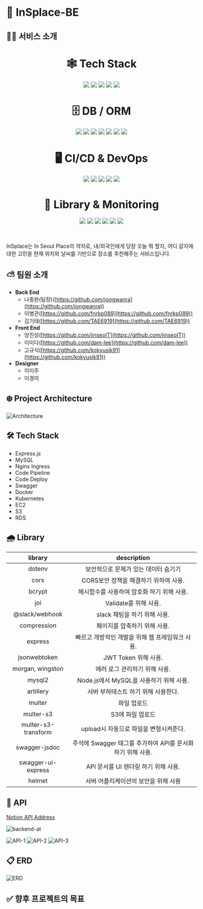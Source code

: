 # 🌈 InSplace-BE

## ✍🏻 서비스 소개
## 
<div align="center">
  <h1>🕸️ Tech Stack</h1>
  <p>
    <img src="https://img.shields.io/badge/node.js-339933?style=for-the-badge&logo=Node.js&logoColor=white">
    <img src="https://img.shields.io/badge/express-000000?style=for-the-badge&logo=express&logoColor=white">
    <img src="https://img.shields.io/badge/javascript-F7DF1E?style=for-the-badge&logo=javascript&logoColor=black">
    <img src="https://img.shields.io/badge/mysql-4479A1?style=for-the-badge&logo=mysql&logoColor=white">
    <img src="https://img.shields.io/badge/mongoDB-47A248?style=for-the-badge&logo=MongoDB&logoColor=white">
  </p>
</div>

<div align="center">
  <h1>🗄️ DB / ORM</h1>
  <p>
    <img src="https://img.shields.io/badge/github-181717?style=for-the-badge&logo=github&logoColor=white">
    <img src="https://img.shields.io/badge/socket.io-010101?style=for-the-badge&logo=socket.io&logoColor=white">
    <img src="https://img.shields.io/badge/Prisma-3982CE?style=for-the-badge&logo=Prisma&logoColor=white">
    <img src="https://img.shields.io/badge/AWS%20EC2-FF9900?style=for-the-badge&logo=amazonec2&logoColor=white">
    <img src="https://img.shields.io/badge/AWS%20S3-569A31?style=for-the-badge&logo=amazons3&logoColor=white">
    <img src="https://img.shields.io/badge/AWS%20CodeDeploy-FF7F00?style=for-the-badge&logo=aws&logoColor=white">
    <img src="https://img.shields.io/badge/Docker-2496ED?style=for-the-badge&logo=docker&logoColor=white">
  </p>
</div>

<div align="center">
  <h1>🖥️ CI/CD & DevOps</h1>
  <p>
    <img src="https://img.shields.io/badge/Grafana-F46800?style=for-the-badge&logo=grafana&logoColor=white">
    <img src="https://img.shields.io/badge/GitHub%20Actions-2088FF?style=for-the-badge&logo=githubactions&logoColor=white">
    <img src="https://img.shields.io/badge/Redis-DC382D?style=for-the-badge&logo=redis&logoColor=white">
    <img src="https://img.shields.io/badge/AWS%20RDS-527FFF?style=for-the-badge&logo=amazonrds&logoColor=white">
    <img src="https://img.shields.io/badge/Docker%20Compose-111111?style=for-the-badge&logo=docker&logoColor=white">
  </p>
</div>

<div align="center">
  <h1>📜 Library & Monitoring</h1>
  <p>
    <img src="https://img.shields.io/badge/Nginx-009639?style=for-the-badge&logo=nginx&logoColor=white">
    <img src="https://img.shields.io/badge/Jest-C21325?style=for-the-badge&logo=jest&logoColor=white">
    <img src="https://img.shields.io/badge/JWT-black?style=for-the-badge&logo=jsonwebtokens&logoColor=white">
    <img src="https://img.shields.io/badge/Swagger-85EA2D?style=for-the-badge&logo=swagger&logoColor=white">
    <img src="https://img.shields.io/badge/Notion-000000?style=for-the-badge&logo=notion&logoColor=white">
    <img src="https://img.shields.io/badge/Slack-4A154B?style=for-the-badge&logo=slack&logoColor=white">
  </p>
  <br>
</div>

InSplace는 In Seoul Place의 약자로,
내/외국인에게 당장 오늘 뭐 할지, 어디 갈지에 대한 고민을 현재 위치와 날씨를 기반으로 장소를 추천해주는 서비스입니다.

## ⛅️ 팀원 소개

- **Back End**
  - 나종완(팀장)([https://github.com/jongwanra](https://github.com/jongwanra))
  - 이병관([https://github.com/fnrkp089](https://github.com/fnrkp089))
  - 김기태([https://github.com/TAE6919](https://github.com/TAE6919))
- **Front End**
  - 양진성([https://github.com/jinseoIT](https://github.com/jinseoIT))
  - 이미다([https://github.com/dam-lee](https://github.com/dam-lee))
  - 고규식([https://github.com/kokyusik91](https://github.com/kokyusik91))
- **Designer**
  - 이미주
  - 이경미

## ❄️ Project Architecture

![Architecture](./readme_images/project_architecture0.2.png)

## 🛠 Tech Stack

- Express.js
- MySQL
- Nginx Ingress
- Code Pipeline
- Code Deploy
- Swagger
- Docker
- Kubernetes
- EC2
- S3
- RDS

## 🌧 Library

|       library       |                         description                         |
| :-----------------: | :---------------------------------------------------------: |
|       dotenv        |            보안적으로 문제가 있는 데이터 숨기기             |
|        cors         |            CORS보안 정책을 해결하기 위하여 사용.            |
|       bcrypt        |         해시함수를 사용하여 암호화 하기 위해 사용.          |
|         joi         |                    Validate를 위해 사용.                    |
|   @slack/webhook    |                slack 채팅을 하기 위해 사용.                 |
|     compression     |                페이지를 압축하기 위해 사용.                 |
|       express       |       빠르고 개방적인 개발을 위해 웹 프레임워크 사용.       |
|    jsonwebtoken     |                    JWT Token 위해 사용.                     |
|  morgan, wingston   |                에러 로그 관리하기 위해 사용.                |
|       mysql2        |           Node.js에서 MySQL을 사용하기 위해 사용.           |
|      artillery      |             서버 부하테스트 하기 위해 사용한다.             |
|       multer        |                         파일 업로드                         |
|      multer-s3      |                      S3에 파일 업로드                       |
| multer-s3-transform |           upload시 자동으로 파일을 변형시켜준다.            |
|    swagger-jsdoc    | 주석에 Swagger 태그를 추가하여 API를 문서화 하기 위해 사용. |
| swagger-ui-express  |            API 문서를 UI 렌더링 하기 위해 사용.             |
|       helmet        |            서버 어플리케이션의 보안을 위해 사용             |

## 🔎 API

[Notion API Address](https://humble-impulse-a58.notion.site/API-ea80617bb56e4488807877a15ad2a3c2)

![backend-at]()

![API-1](readme_images/https://github.com/Lee-chan0/nomyproject/assets/147553654/7bfd5d4c-59a7-4f3a-a368-411c96a2a55e)
![API-2](readme_images/api-2.png)
![API-3](readme_images/api-3.png)

## 📋 ERD

![ERD](./readme_images/erd2.png)

## ✅ 향후 프로젝트의 목표
